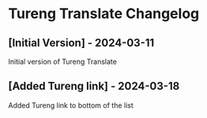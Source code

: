 # Tureng Translate Changelog

## [Initial Version] - 2024-03-11

Initial version of Tureng Translate

## [Added Tureng link] - 2024-03-18

Added Tureng link to bottom of the list

